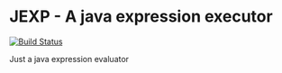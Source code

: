 JEXP - A java expression executor
===
[![Build Status](https://travis-ci.org/rapidhere/jexp.svg?branch=master)](https://travis-ci.org/rapidhere/jexp)

Just a java expression evaluator

